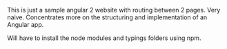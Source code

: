 This is just a sample angular 2 website with routing between 2 pages.
Very naive. 
Concentrates more on the structuring and implementation of an Angular app.

Will have to install the node modules and typings folders using npm.
